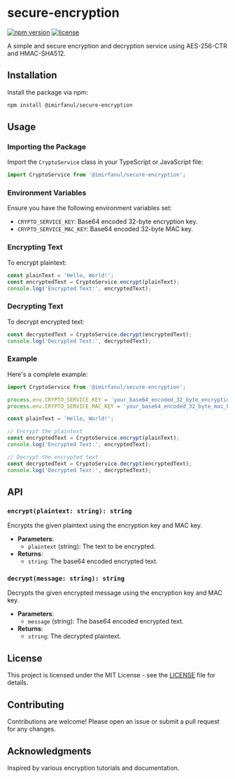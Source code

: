 # secure-encryption

[![npm version](https://badge.fury.io/js/secure-encryption.svg)](https://badge.fury.io/js/secure-encryption)
[![license](https://img.shields.io/npm/l/secure-encryption.svg)](https://www.npmjs.com/package/secure-encryption)

A simple and secure encryption and decryption service using AES-256-CTR and HMAC-SHA512.

## Installation

Install the package via npm:

```bash
npm install @imirfanul/secure-encryption
```

## Usage

### Importing the Package

Import the `CryptoService` class in your TypeScript or JavaScript file:

```typescript
import CryptoService from '@imirfanul/secure-encryption';
```

### Environment Variables

Ensure you have the following environment variables set:

- `CRYPTO_SERVICE_KEY`: Base64 encoded 32-byte encryption key.
- `CRYPTO_SERVICE_MAC_KEY`: Base64 encoded 32-byte MAC key.

### Encrypting Text

To encrypt plaintext:

```typescript
const plainText = 'Hello, World!';
const encryptedText = CryptoService.encrypt(plainText);
console.log('Encrypted Text:', encryptedText);
```

### Decrypting Text

To decrypt encrypted text:

```typescript
const decryptedText = CryptoService.decrypt(encryptedText);
console.log('Decrypted Text:', decryptedText);
```

### Example

Here's a complete example:

```typescript
import CryptoService from '@imirfanul/secure-encryption';

process.env.CRYPTO_SERVICE_KEY = 'your_base64_encoded_32_byte_encryption_key';
process.env.CRYPTO_SERVICE_MAC_KEY = 'your_base64_encoded_32_byte_mac_key';

const plainText = 'Hello, World!';

// Encrypt the plaintext
const encryptedText = CryptoService.encrypt(plainText);
console.log('Encrypted Text:', encryptedText);

// Decrypt the encrypted text
const decryptedText = CryptoService.decrypt(encryptedText);
console.log('Decrypted Text:', decryptedText);
```

## API

### `encrypt(plaintext: string): string`

Encrypts the given plaintext using the encryption key and MAC key.

- **Parameters**:
  - `plaintext` (string): The text to be encrypted.
- **Returns**:
  - `string`: The base64 encoded encrypted text.

### `decrypt(message: string): string`

Decrypts the given encrypted message using the encryption key and MAC key.

- **Parameters**:
  - `message` (string): The base64 encoded encrypted text.
- **Returns**:
  - `string`: The decrypted plaintext.

## License

This project is licensed under the MIT License - see the [LICENSE](LICENSE) file for details.

## Contributing

Contributions are welcome! Please open an issue or submit a pull request for any changes.

## Acknowledgments

Inspired by various encryption tutorials and documentation.
